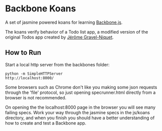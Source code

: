 # Backbone Koans

A set of jasmine powered koans for learning [Backbone.js](http://http://documentcloud.github.com/backbone).

The koans verify behavior of a Todo list app, a modified version of the original Todos app
created by [Jérôme Gravel-Niquet](http://jgn.me/).

## How to Run

Start a local http server from the backbones folder:

    python -m SimpleHTTPServer
    http://localhost:8000/

Some browsers such as Chrome don't like you making some json requests through the 'file' protocol,
so just opening specrunner.html directly from a browser is not recommended.

On opening the the localhost:8000 page in the browser you will see many failing specs. Work your 
way through the jasmine specs in the js/koans directory, and when you finish you should have
a better understanding of how to create and test a Backbone app.

